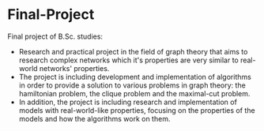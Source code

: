 # Final-Project
Final project of B.Sc. studies:
-	Research and practical project in the field of graph theory that aims to research complex networks which it's properties are very similar to real-world networks' properties. 
-	The project is including development and implementation of algorithms in order to provide a solution to various problems in graph theory: the hamiltonian problem, the clique problem and the maximal-cut problem.
-	In addition, the project is including research and implementation of models with real-world-like properties, focusing on the properties of the models and how the algorithms work on them.
